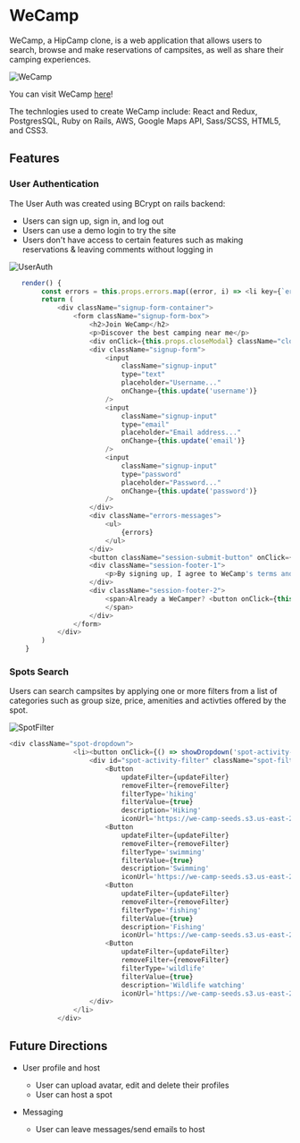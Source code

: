 # WeCamp

WeCamp, a HipCamp clone, is a web application that allows users to search, browse and make reservations of campsites, as well as share their camping experiences.

![WeCamp](https://we-camp-seeds.s3.us-east-2.amazonaws.com/1.png)

You can visit WeCamp [here](https://we--camp.herokuapp.com/#/)!

The technlogies used to create WeCamp include: React and Redux, PostgresSQL, Ruby on Rails, AWS, Google Maps API, Sass/SCSS, HTML5, and CSS3.

## Features
### User Authentication

The User Auth was created using BCrypt on rails backend:

* Users can sign up, sign in, and log out
* Users can use a demo login to try the site
* Users don't have access to certain features such as making reservations & leaving comments without logging in

![UserAuth](https://we-camp-seeds.s3.us-east-2.amazonaws.com/2.png)

```Javascript
   render() {
        const errors = this.props.errors.map((error, i) => <li key={`error-${i}`}>{error}</li>)
        return (
            <div className="signup-form-container">
                <form className="signup-form-box">
                    <h2>Join WeCamp</h2>
                    <p>Discover the best camping near me</p>
                    <div onClick={this.props.closeModal} className="close-x">&times;</div>
                    <div className="signup-form">
                        <input
                            className="signup-input" 
                            type="text"
                            placeholder="Username..."
                            onChange={this.update('username')}
                        />
                        <input
                            className="signup-input"
                            type="email"
                            placeholder="Email address..."
                            onChange={this.update('email')}
                        />
                        <input
                            className="signup-input"
                            type="password"
                            placeholder="Password..."
                            onChange={this.update('password')}
                        />
                    </div>
                    <div className="errors-messages">
                        <ul>
                            {errors}
                        </ul>
                    </div>
                    <button className="session-submit-button" onClick={this.handleSubmit}>Join WeCamp</button>
                    <div className="session-footer-1">
                        <p>By signing up, I agree to WeCamp's terms and privacy policy.</p>
                    </div>
                    <div className="session-footer-2">
                        <span>Already a WeCamper? <button onClick={this.props.openModal}>Log in!</button>
                        </span>
                    </div>
                </form>
            </div>
        )
    }
```
### Spots Search

Users can search campsites by applying one or more filters from a list of categories such as group size, price, amenities and activties offered by the spot.

![SpotFilter](https://we-camp-seeds.s3.us-east-2.amazonaws.com/3.png)

```Javascript
<div className="spot-dropdown">
                <li><button onClick={() => showDropdown('spot-activity-filter')} className="dropbtn" >Activities</button>
                    <div id="spot-activity-filter" className="spot-filter-items">
                        <Button
                            updateFilter={updateFilter}
                            removeFilter={removeFilter}
                            filterType='hiking'
                            filterValue={true}
                            description='Hiking'
                            iconUrl='https://we-camp-seeds.s3.us-east-2.amazonaws.com/hiking.png' />
                        <Button
                            updateFilter={updateFilter}
                            removeFilter={removeFilter}
                            filterType='swimming'
                            filterValue={true}
                            description='Swimming'
                            iconUrl='https://we-camp-seeds.s3.us-east-2.amazonaws.com/swimming.png' />
                        <Button
                            updateFilter={updateFilter}
                            removeFilter={removeFilter}
                            filterType='fishing'
                            filterValue={true}
                            description='Fishing'
                            iconUrl='https://we-camp-seeds.s3.us-east-2.amazonaws.com/fishing.png' />
                        <Button
                            updateFilter={updateFilter}
                            removeFilter={removeFilter}
                            filterType='wildlife'
                            filterValue={true}
                            description='Wildlife watching'
                            iconUrl='https://we-camp-seeds.s3.us-east-2.amazonaws.com/dove.png' />
                    </div>
                </li>
            </div>
```
## Future Directions

* User profile and host
  * User can upload avatar, edit and delete their profiles
  * User can host a spot

* Messaging
  * User can leave messages/send emails to host
